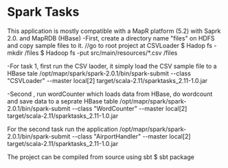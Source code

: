 # Spark Tasks
This application is mostly compatible with a MapR platform (5.2) with Saprk 2.0. and MapRDB (HBase)
-First, create a directory name "files" on HDFS and copy sample files to it. 
//go to root project at CSVLoader
$ Hadop fs -mkdir /files
$ Hadoop fs -put src/main/resources/*.csv /files

-For task 1, first run the CSV laoder, it simply load the CSV sample file to a HBase tale
/opt/mapr/spark/spark-2.0.1/bin/spark-submit --class "CSVLoader" --master local[2] target/scala-2.11/sparktasks_2.11-1.0.jar

-Second , run wordCounter which loads data from HBase, do wordcount and save data to a seprate HBase table
/opt/mapr/spark/spark-2.0.1/bin/spark-submit --class "WordCounter" --master local[2] target/scala-2.11/sparktasks_2.11-1.0.jar

For the second task run the application
/opt/mapr/spark/spark-2.0.1/bin/spark-submit --class "AirportHandler" --master local[2] target/scala-2.11/sparktasks_2.11-1.0.jar

The project can be compiled from source using sbt
$ sbt package